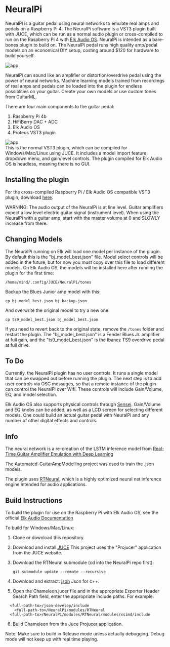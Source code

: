 # NeuralPi

NeuralPi is a guitar pedal using neural networks to emulate real amps and pedals on a Raspberry Pi 4. The NeuralPi software is a VST3 plugin built with JUCE, which can be run as a normal audio plugin or cross-compiled to run on the Raspberry Pi 4 with [Elk Audio OS](https://elk.audio/). NeuralPi is intended as a bare-bones plugin to build on. The NeuralPi pedal runs high quality amp/pedal models on an economical DIY setup, costing around $120 for hardware to build yourself.

![app](https://github.com/GuitarML/NeuralPi/blob/main/resources/rpi_pic.jpg)

NeuralPi can sound like an amplifier or distortion/overdrive pedal using the power of neural networks. Machine learning models trained from recordings of real amps and pedals can be loaded into the plugin for endless possiblities on your guitar. Create your own models or use custom tones from GuitarML.

There are four main components to the guitar pedal:

1. Raspberry Pi 4b
2. HiFiBerry DAC + ADC
3. Elk Audio OS
4. Proteus VST3 plugin

![app](https://github.com/GuitarML/NeuralPi/blob/main/resources/neuralpi_pic.jpg)
<br>This is the normal VST3 plugin, which can be compiled for Windows/Mac/Linux using JUCE. It includes a model import feature, dropdown menu, and gain/level controls. The plugin compiled for Elk Audio OS is headless, meaning there is no GUI.

## Installing the plugin

For the cross-compiled Raspberry Pi / Elk Audio OS compatible VST3 plugin, download [here](https://github.com/GuitarML/NeuralPi/releases/tag/v1.0).

WARNING: The audio output of the NeuralPi is at line level. Guitar amplifiers expect a low level electric guitar signal (instrument level). When using the NeuralPi with a guitar amp, start with the master volume at 0 and SLOWLY increase from there. 

## Changing Models

The NeuralPi running on Elk will load one model per instance of the plugin. By default this is the "bj_model_best.json" file. Model select controls will be added in the future, but for now you must copy over this file to load different models. On Elk Audio OS, the models will be installed here after running the plugin for the first time:

```/home/mind/.config/JUCE/NeuralPi/tones```

Backup the Blues Junior amp model with this:

```cp bj_model_best.json bj_backup.json```

And overwrite the original model to try a new one:

```cp ts9_model_best.json bj_model_best.json```

If you need to revert back to the original state, remove the ```/tones``` folder and restart the plugin. The "bj_model_best.json" is a Fender Blues Jr. amplifier at full gain, and the "ts9_model_best.json" is the Ibanez TS9 overdrive pedal at full drive.

## To Do

Currently, the NeuralPi plugin has no user controls. It runs a single model that can be swapped out before running the plugin. The next step is to add user controls via OSC messages, so that a remote instance of the plugin can control the NeuralPi over Wifi. These controls will include Gain/Volume, EQ, and model selection. 

Elk Audio OS also supports physical controls through [Sensei](https://github.com/elk-audio/sensei). Gain/Volume and EQ knobs can be added, as well as a LCD screen for selecting different models. One could build an actual guitar pedal with NeuralPi and any number of other digital effects and controls.

## Info
The neural network is a re-creation of the LSTM inference model from [Real-Time Guitar Amplifier Emulation with Deep Learning](https://www.mdpi.com/2076-3417/10/3/766/htm)

The [Automated-GuitarAmpModelling](https://github.com/Alec-Wright/Automated-GuitarAmpModelling) project was used to train the .json models. 

The plugin uses [RTNeural](https://github.com/jatinchowdhury18/RTNeural), which is a highly optimized neural net inference engine intended for audio applications. 

## Build Instructions

To build the plugin for use on the Raspberry Pi with Elk Audio OS, see the official [Elk Audio Documentation](https://elk-audio.github.io/elk-docs/html/documents/building_plugins_for_elk.html#vst-plugins-using-juce)

To build for Windows/Mac/Linux:

1. Clone or download this repository.
2. Download and install [JUCE](https://juce.com/) This project uses the "Projucer" application from the JUCE website. 
3. Download the RTNeural submodule (cd into the NeuralPi repo first):
   
   ```git submodule update --remote --recursive```
   
4. Download and extract: [json](https://github.com/nlohmann/json) Json for c++.
5. Open the Chameleon.jucer file and in the appropriate Exporter Header Search Path field, enter the appropriate include paths.
   For example:

```
  <full-path-to>/json-develop/include
	<full-path-to>/NeuralPi/modules/RTNeural
  <full-path-to>/NeuralPi/modules/RTNeural/modules/xsimd/include
```
6. Build Chameleon from the Juce Projucer application. 

Note: Make sure to build in Release mode unless actually debugging. Debug mode will not keep up with real time playing.
